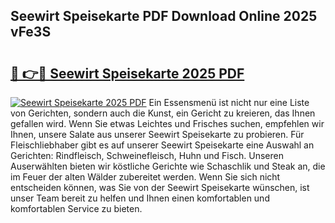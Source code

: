 ## Seewirt Speisekarte PDF Download Online 2025 vFe3S

# <h2><a href="http://gc9gbz.nevu.top/?p=Seewirt+Speisekarte">🔗 👉🔴 Seewirt Speisekarte 2025 PDF</a></h2>

[![Seewirt Speisekarte 2025 PDF](https://i.imgur.com/dBaPXMq.png)](http://gc9gbz.nevu.top/?p=Seewirt+Speisekarte)
Ein Essensmenü ist nicht nur eine Liste von Gerichten, sondern auch die Kunst, ein Gericht zu kreieren, das Ihnen gefallen wird. Wenn Sie etwas Leichtes und Frisches suchen, empfehlen wir Ihnen, unsere Salate aus unserer Seewirt Speisekarte zu probieren. Für Fleischliebhaber gibt es auf unserer Seewirt Speisekarte eine Auswahl an Gerichten: Rindfleisch, Schweinefleisch, Huhn und Fisch. Unseren Auserwählten bieten wir köstliche Gerichte wie Schaschlik und Steak an, die im Feuer der alten Wälder zubereitet werden. Wenn Sie sich nicht entscheiden können, was Sie von der Seewirt Speisekarte wünschen, ist unser Team bereit zu helfen und Ihnen einen komfortablen und komfortablen Service zu bieten.
